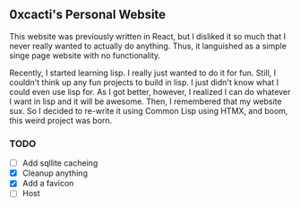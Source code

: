 ## 0xcacti's Personal Website 

This website was previously written in React, but 
I disliked it so much that I never really wanted to 
actually do anything.  Thus, it languished as a 
simple singe page website with no functionality.

Recently, I started learning lisp.  I really just wanted to 
do it for fun.  Still, I couldn't think up any fun projects to build in 
lisp. I just didn't know what I could even use lisp for. As I got better, 
however, I realized I can do whatever I want in lisp and it will be awesome. 
Then, I remembered that my website sux. 
So I decided to re-write it using Common Lisp using HTMX, and boom, this weird project was born.


### TODO 

- [ ] Add sqllite cacheing
- [x] Cleanup anything 
- [x] Add a favicon
- [ ] Host

